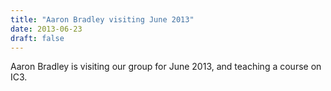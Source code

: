 ```yaml
---
title: "Aaron Bradley visiting June 2013"
date: 2013-06-23
draft: false
---
```

<p>Aaron Bradley is visiting our group for June 2013, and teaching a course on IC3.</p>
<div class="fix"><!----></div>
